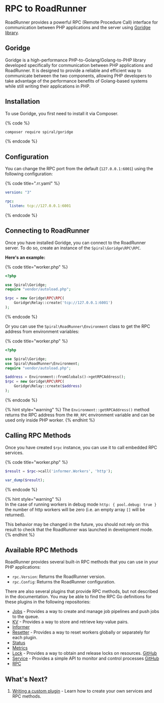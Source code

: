 # RPC to RoadRunner

RoadRunner provides a powerful RPC (Remote Procedure Call) interface for communication between PHP applications and the
server using [Goridge library](https://github.com/roadrunner-php/goridge).

## Goridge

Goridge is a high-performance PHP-to-Golang/Golang-to-PHP library developed specifically for communication between PHP
applications and RoadRunner. It is designed to provide a reliable and efficient way to communicate between the two
components, allowing PHP developers to take advantage of the performance benefits of Golang-based systems while still
writing their applications in PHP.

## Installation

To use Goridge, you first need to install it via Composer.

{% code %}

```bash
composer require spiral/goridge
```

{% endcode %}

## Configuration

You can change the RPC port from the default (`127.0.0.1:6001`) using the following configuration:

{% code title=".rr.yaml" %}

```yaml
version: "3"

rpc:
  listen: tcp://127.0.0.1:6001
```

{% endcode %}

## Connecting to RoadRunner

Once you have installed Goridge, you can connect to the RoadRunner server. To do so, create an instance of
the `Spiral\Goridge\RPC\RPC`.

**Here's an example:**

{% code title="worker.php" %}

```php
<?php

use Spiral\Goridge;
require "vendor/autoload.php";

$rpc = new Goridge\RPC\RPC(
    Goridge\Relay::create('tcp://127.0.0.1:6001')
);
```

{% endcode %}

Or you can use the `Spiral\RoadRunner\Environment` class to get the RPC address from environment variables:

{% code title="worker.php" %}

```php
<?php

use Spiral\Goridge;
use Spiral\RoadRunner\Environment;
require "vendor/autoload.php";

$address = Environment::fromGlobals()->getRPCAddress();
$rpc = new Goridge\RPC\RPC(
    Goridge\Relay::create($address)
);
```

{% endcode %}

{% hint style="warning" %}
The `Environment::getRPCAddress()` method returns the RPC address from the `RR_RPC` environment variable and can be
used only inside PHP worker.
{% endhint %}

## Calling RPC Methods

Once you have created `$rpc` instance, you can use it to call embedded RPC services.

{% code title="worker.php" %}

```php
$result = $rpc->call('informer.Workers', 'http');

var_dump($result);
```

{% endcode %}

{% hint style="warning" %}  
In the case of running workers in debug mode `http: { pool.debug: true }` the number of http workers will be zero
(i.e. an empty array `[]` will be returned).

This behavior may be changed in the future, you should not rely on this result to check that the
RoadRunner was launched in development mode.
{% endhint %}

## Available RPC Methods

RoadRunner provides several built-in RPC methods that you can use in your PHP applications:

- `rpc.Version`: Returns the RoadRunner version.
- `rpc.Config`: Returns the RoadRunner configuration.

There are also several plugins that provide RPC methods, but not described in the documentation. You may be able to find
the RPC Go definitions for these plugins in the following repositories:

- [Jobs](https://github.com/roadrunner-server/jobs/blob/master/rpc.go) - Provides a way to create and manage job
  pipelines and push jobs to the queue.
- [KV](https://github.com/roadrunner-server/kv/blob/master/rpc.go) - Provides a way to store and retrieve key-value
  pairs.
- [Informer](https://github.com/roadrunner-server/informer/blob/master/rpc.go)
- [Resetter](https://github.com/roadrunner-server/resetter/blob/master/rpc.go) - Provides a way to reset workers
  globally or separately for each plugin.
- [Status](https://github.com/roadrunner-server/status/blob/master/rpc.go)
- [Metrics](https://github.com/roadrunner-server/metrics/blob/master/rpc.go)
- [Lock](../plugins/locks.md) - Provides a way to obtain and release locks on
  resources. [GitHub](https://github.com/roadrunner-server/lock/blob/master/rpc.go)
- [Service](../plugins/service.md) - Provides a simple API to monitor and control
  processes [GitHub](https://github.com/roadrunner-server/service/blob/master/rpc.go)
- [RPC](https://github.com/roadrunner-server/rpc/blob/master/rpc.go)

## What's Next?

1. [Writing a custom plugin](../customization/plugin.md) - Learn how to create your own services and RPC methods.
